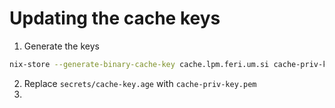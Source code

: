 # Updating the cache keys

1. Generate the keys
```bash
nix-store --generate-binary-cache-key cache.lpm.feri.um.si cache-priv-key.pem cache-pub-key.pem
```

2. Replace ```secrets/cache-key.age``` with ```cache-priv-key.pem```
3. 
